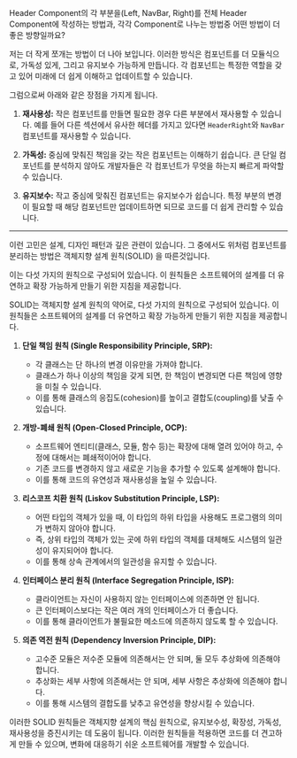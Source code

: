 Header Component의 각 부분을(Left, NavBar, Right)를 전체 Header Component에 작성하는 방법과, 각각 Component로 나누는 방법중 어떤 방법이 더 좋은 방향일까요?

저는 더 작게 쪼개는 방법이 더 나아 보입니다. 이러한 방식은 컴포넌트를 더 모듈식으로, 가독성 있게, 그리고 유지보수 가능하게 만듭니다. 각 컴포넌트는 특정한 역할을 갖고 있어 미래에 더 쉽게 이해하고 업데이트할 수 있습니다.

그럼으로써 아래와 같은 장점을 가지게 됩니다.
1. **재사용성:** 작은 컴포넌트를 만들면 필요한 경우 다른 부분에서 재사용할 수 있습니다. 예를 들어 다른 섹션에서 유사한 헤더를 가지고 있다면 `HeaderRight`와 `NavBar` 컴포넌트를 재사용할 수 있습니다.

2. **가독성:** 중심에 맞춰진 책임을 갖는 작은 컴포넌트는 이해하기 쉽습니다. 큰 단일 컴포넌트를 분석하지 않아도 개발자들은 각 컴포넌트가 무엇을 하는지 빠르게 파악할 수 있습니다.

3. **유지보수:** 작고 중심에 맞춰진 컴포넌트는 유지보수가 쉽습니다. 특정 부분의 변경이 필요할 때 해당 컴포넌트만 업데이트하면 되므로 코드를 더 쉽게 관리할 수 있습니다.

---

이런 고민은 설계, 디자인 패턴과 깊은 관련이 있습니다. 그 중에서도 위처럼 컴포넌트를 분리하는 방법은 객체지향 설계 원칙(SOLID) 을 따른것입니다.

이는 다섯 가지의 원칙으로 구성되어 있습니다. 이 원칙들은 소프트웨어의 설계를 더 유연하고 확장 가능하게 만들기 위한 지침을 제공합니다.

SOLID는 객체지향 설계 원칙의 약어로, 다섯 가지의 원칙으로 구성되어 있습니다. 이 원칙들은 소프트웨어의 설계를 더 유연하고 확장 가능하게 만들기 위한 지침을 제공합니다.

1. **단일 책임 원칙 (Single Responsibility Principle, SRP):**
   - 각 클래스는 단 하나의 변경 이유만을 가져야 합니다.
   - 클래스가 하나 이상의 책임을 갖게 되면, 한 책임이 변경되면 다른 책임에 영향을 미칠 수 있습니다.
   - 이를 통해 클래스의 응집도(cohesion)를 높이고 결합도(coupling)를 낮출 수 있습니다.

2. **개방-폐쇄 원칙 (Open-Closed Principle, OCP):**
   - 소프트웨어 엔티티(클래스, 모듈, 함수 등)는 확장에 대해 열려 있어야 하고, 수정에 대해서는 폐쇄적이어야 합니다.
   - 기존 코드를 변경하지 않고 새로운 기능을 추가할 수 있도록 설계해야 합니다.
   - 이를 통해 코드의 유연성과 재사용성을 높일 수 있습니다.

3. **리스코프 치환 원칙 (Liskov Substitution Principle, LSP):**
   - 어떤 타입의 객체가 있을 때, 이 타입의 하위 타입을 사용해도 프로그램의 의미가 변하지 않아야 합니다.
   - 즉, 상위 타입의 객체가 있는 곳에 하위 타입의 객체를 대체해도 시스템의 일관성이 유지되어야 합니다.
   - 이를 통해 상속 관계에서의 일관성을 유지할 수 있습니다.

4. **인터페이스 분리 원칙 (Interface Segregation Principle, ISP):**
   - 클라이언트는 자신이 사용하지 않는 인터페이스에 의존하면 안 됩니다.
   - 큰 인터페이스보다는 작은 여러 개의 인터페이스가 더 좋습니다.
   - 이를 통해 클라이언트가 불필요한 메소드에 의존하지 않도록 할 수 있습니다.

5. **의존 역전 원칙 (Dependency Inversion Principle, DIP):**
   - 고수준 모듈은 저수준 모듈에 의존해서는 안 되며, 둘 모두 추상화에 의존해야 합니다.
   - 추상화는 세부 사항에 의존해서는 안 되며, 세부 사항은 추상화에 의존해야 합니다.
   - 이를 통해 시스템의 결합도를 낮추고 유연성을 향상시킬 수 있습니다.

이러한 SOLID 원칙들은 객체지향 설계의 핵심 원칙으로, 유지보수성, 확장성, 가독성, 재사용성을 증진시키는 데 도움이 됩니다. 이러한 원칙들을 적용하면 코드를 더 견고하게 만들 수 있으며, 변화에 대응하기 쉬운 소프트웨어를 개발할 수 있습니다.
